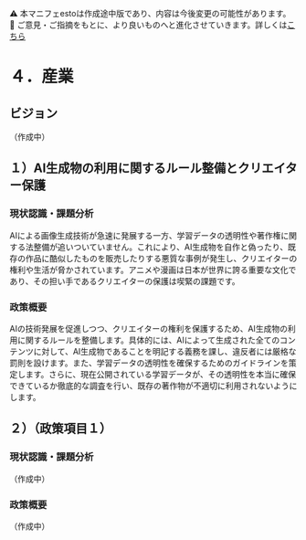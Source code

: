⚠️ 本マニフェestoは作成途中版であり、内容は今後変更の可能性があります。  
💬 ご意見・ご指摘をもとに、より良いものへと進化させていきます。詳しくは[こちら](README.md#このマニフェスト自身もみんなの知恵を集めて改善していきます)

# ４．産業

## ビジョン

（作成中）

## １）AI生成物の利用に関するルール整備とクリエイター保護

### 現状認識・課題分析

AIによる画像生成技術が急速に発展する一方、学習データの透明性や著作権に関する法整備が追いついていません。これにより、AI生成物を自作と偽ったり、既存の作品に酷似したものを販売したりする悪質な事例が発生し、クリエイターの権利や生活が脅かされています。アニメや漫画は日本が世界に誇る重要な文化であり、その担い手であるクリエイターの保護は喫緊の課題です。

### 政策概要

AIの技術発展を促進しつつ、クリエイターの権利を保護するため、AI生成物の利用に関するルールを整備します。具体的には、AIによって生成された全てのコンテンツに対して、AI生成物であることを明記する義務を課し、違反者には厳格な罰則を設けます。また、学習データの透明性を確保するためのガイドラインを策定します。さらに、現在公開されている学習データが、その透明性を本当に確保できているか徹底的な調査を行い、既存の著作物が不適切に利用されないようにします。

## ２）（政策項目１）

### 現状認識・課題分析

（作成中）

### 政策概要

（作成中）

